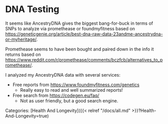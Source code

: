 # DNA Testing

It seems like AncestryDNA gives the biggest bang-for-buck in terms of SNPs to
analyze via promethease or foundmyfitness based on
https://geneticgenie.org/article/best-dna-raw-data-23andme-ancestrydna-or-myheritage/.

Promethease seems to have been bought and paired down in the info it returns
based on
https://www.reddit.com/r/promethease/comments/bczfcb/alternatives_to_promethease/.

I analyzed my AncestryDNA data with several services:

 - Free reports from https://www.foundmyfitness.com/genetics 
   - Really easy to read and well summarized reports!
 - Free search from https://codegen.eu/faq/
   - Not as user friendly, but a good search engine.

Categories: [Health And Longevity]({{< relref "/docs/all.md" >}}?Health-And-Longevity=true)